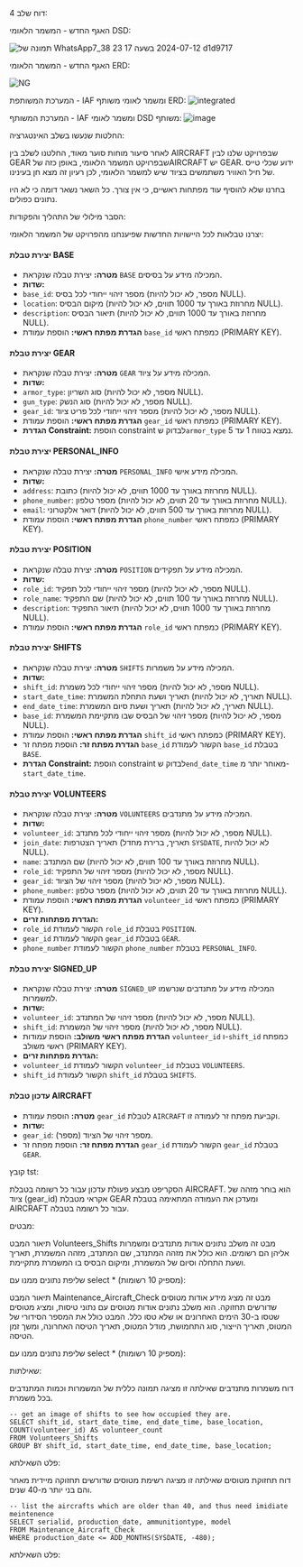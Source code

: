 דוח שלב 4:

האגף החדש - המשמר הלאומי DSD:

![תמונה של WhatsApp‏ 2024-07-12 בשעה 17 23 38_7d1d9717](https://github.com/user-attachments/assets/fca0072d-ec4d-419e-898c-d8640cc5a70a)


האגף החדש - המשמר הלאומי ERD:

![NG](https://github.com/user-attachments/assets/e8da43e0-306b-412c-bd4b-fcd2604df410)


המערכת המשותפת - IAF ומשמר לאומי משותף ERD:
![integrated](https://github.com/user-attachments/assets/ecfec15d-3d99-4b30-a33f-65067dddba78)


המערכת המשותף - IAF ומשמר לאומי DSD משותף:
![image](https://github.com/user-attachments/assets/4d106127-d320-4cda-977c-593c68f9b68f)


 החלטות שנעשו בשלב האינטגרציה:

לאחר סיעור מוחות סוער מאוד, החלטנו לשלב בין AIRCRAFT שבפרויקט שלנו לבין GEAR שבפרויקט המשמר הלאומי, באופן כזה שלAIRCRAFT יש GEAR. ידוע שכלי טייס של חיל האוויר משתמשים בציוד שיש למשמר הלאומי, לכן רעיון זה מצא חן בעינינו.

בחרנו שלא להוסיף עוד מפתחות ראשיים, כי אין צורך. כל השאר נשאר דומה כי לא היו נתונים כפולים.



הסבר מילולי של התהליך והפקודות:

יצרנו טבלאות לכל היישויות החדשות שפיענחנו מהפרויקט של המשמר הלאומי:

#### יצירת טבלת BASE
- **מטרה:** יצירת טבלה שנקראת `BASE` המכילה מידע על בסיסים.
- **שדות:**
- `base_id`: מספר זיהוי ייחודי לכל בסיס (מספר, לא יכול להיות NULL).
- `location`: מיקום הבסיס (מחרוזת באורך עד 1000 תווים, לא יכול להיות NULL).
- `description`: תיאור הבסיס (מחרוזת באורך עד 1000 תווים, לא יכול להיות NULL).
- **הגדרת מפתח ראשי:** הוספת עמודת `base_id` כמפתח ראשי (PRIMARY KEY).

#### יצירת טבלת GEAR
- **מטרה:** יצירת טבלה שנקראת `GEAR` המכילה מידע על ציוד.
- **שדות:**
- `armor_type`: סוג השריון (מספר, לא יכול להיות NULL).
- `gun_type`: סוג הנשק (מספר, לא יכול להיות NULL).
- `gear_id`: מספר זיהוי ייחודי לכל פריט ציוד (מספר, לא יכול להיות NULL).
- **הגדרת מפתח ראשי:** הוספת עמודת `gear_id` כמפתח ראשי (PRIMARY KEY).
- **הגדרת Constraint:** הוספת constraint לבדוק ש`armor_type` נמצא בטווח 1 עד 5.

#### יצירת טבלת PERSONAL_INFO
- **מטרה:** יצירת טבלה שנקראת `PERSONAL_INFO` המכילה מידע אישי.
- **שדות:**
- `address`: כתובת (מחרוזת באורך עד 1000 תווים, לא יכול להיות NULL).
- `phone_number`: מספר טלפון (מחרוזת באורך עד 20 תווים, לא יכול להיות NULL).
- `email`: דואר אלקטרוני (מחרוזת באורך עד 500 תווים, לא יכול להיות NULL).
- **הגדרת מפתח ראשי:** הוספת עמודת `phone_number` כמפתח ראשי (PRIMARY KEY).

#### יצירת טבלת POSITION
- **מטרה:** יצירת טבלה שנקראת `POSITION` המכילה מידע על תפקידים.
- **שדות:**
- `role_id`: מספר זיהוי ייחודי לכל תפקיד (מספר, לא יכול להיות NULL).
- `role_name`: שם התפקיד (מחרוזת באורך עד 100 תווים, לא יכול להיות NULL).
- `description`: תיאור התפקיד (מחרוזת באורך עד 1000 תווים, לא יכול להיות NULL).
- **הגדרת מפתח ראשי:** הוספת עמודת `role_id` כמפתח ראשי (PRIMARY KEY).

#### יצירת טבלת SHIFTS
- **מטרה:** יצירת טבלה שנקראת `SHIFTS` המכילה מידע על משמרות.
- **שדות:**
- `shift_id`: מספר זיהוי ייחודי לכל משמרת (מספר, לא יכול להיות NULL).
- `start_date_time`: תאריך ושעת התחלת המשמרת (תאריך, לא יכול להיות NULL).
- `end_date_time`: תאריך ושעת סיום המשמרת (תאריך, לא יכול להיות NULL).
- `base_id`: מספר זיהוי של הבסיס שבו מתקיימת המשמרת (מספר, לא יכול להיות NULL).
- **הגדרת מפתח ראשי:** הוספת עמודת `shift_id` כמפתח ראשי (PRIMARY KEY).
- **הגדרת מפתח זר:** הוספת מפתח זר `base_id` הקשור לעמודת `base_id` בטבלת `BASE`.
- **הגדרת Constraint:** הוספת constraint לבדוק ש`end_date_time` מאוחר יותר מ-`start_date_time`.

#### יצירת טבלת VOLUNTEERS
- **מטרה:** יצירת טבלה שנקראת `VOLUNTEERS` המכילה מידע על מתנדבים.
- **שדות:**
- `volunteer_id`: מספר זיהוי ייחודי לכל מתנדב (מספר, לא יכול להיות NULL).
- `join_date`: תאריך הצטרפות (תאריך, ברירת מחדל `SYSDATE`, לא יכול להיות NULL).
- `name`: שם המתנדב (מחרוזת באורך עד 100 תווים, לא יכול להיות NULL).
- `role_id`: מספר זיהוי של התפקיד (מספר, לא יכול להיות NULL).
- `gear_id`: מספר זיהוי של הציוד (מספר, לא יכול להיות NULL).
- `phone_number`: מספר טלפון (מחרוזת באורך עד 20 תווים, לא יכול להיות NULL).
- **הגדרת מפתח ראשי:** הוספת עמודת `volunteer_id` כמפתח ראשי (PRIMARY KEY).
- **הגדרת מפתחות זרים:**
- `role_id` הקשור לעמודת `role_id` בטבלת `POSITION`.
- `gear_id` הקשור לעמודת `gear_id` בטבלת `GEAR`.
- `phone_number` הקשור לעמודת `phone_number` בטבלת `PERSONAL_INFO`.

#### יצירת טבלת SIGNED_UP
- **מטרה:** יצירת טבלה שנקראת `SIGNED_UP` המכילה מידע על מתנדבים שנרשמו למשמרות.
- **שדות:**
- `volunteer_id`: מספר זיהוי של המתנדב (מספר, לא יכול להיות NULL).
- `shift_id`: מספר זיהוי של המשמרת (מספר, לא יכול להיות NULL).
- **הגדרת מפתח ראשי משולב:** הוספת עמודות `volunteer_id` ו-`shift_id` כמפתח ראשי משולב (PRIMARY KEY).
- **הגדרת מפתחות זרים:**
- `volunteer_id` הקשור לעמודת `volunteer_id` בטבלת `VOLUNTEERS`.
- `shift_id` הקשור לעמודת `shift_id` בטבלת `SHIFTS`.

#### עדכון טבלת AIRCRAFT
- **מטרה:** הוספת עמודת `gear_id` לטבלת `AIRCRAFT` וקביעת מפתח זר לעמודה זו.
- **שדות:**
- `gear_id`: מספר זיהוי של הציוד (מספר).
- **הגדרת מפתח זר:** הוספת מפתח זר `gear_id` הקשור לעמודת `gear_id` בטבלת `GEAR`.



קובץ tst:

הסקריפט מבצע פעולת עדכון עבור כל רשומה בטבלת AIRCRAFT. הוא בוחר מזהה של ציוד (gear_id) אקראי מטבלת GEAR ומעדכן את העמודה המתאימה בטבלת AIRCRAFT עבור כל רשומה בטבלה.



מבטים:

תיאור המבט Volunteers_Shifts
מבט זה משלב נתונים אודות מתנדבים ומשמרות אליהן הם רשומים. הוא כולל את מזהה המתנדב, שם המתנדב, מזהה המשמרת, תאריך ושעת התחלה וסיום של המשמרת, ומיקום הבסיס בו המשמרת מתקיימת.

שליפת נתונים ממנו עם select * (מספיק 10 רשומות):




תיאור המבט Maintenance_Aircraft_Check
מבט זה מציג מידע אודות מטוסים שדורשים תחזוקה. הוא משלב נתונים אודות מטוסים עם נתוני טיסות, ומציג מטוסים שטסו ב-30 הימים האחרונים או שלא טסו כלל. המבט כולל את המספר הסידורי של המטוס, תאריך הייצור, סוג התחמושת, מודל המטוס, תאריך הטיסה האחרונה, ומשך זמן הטיסה.

שליפת נתונים ממנו עם select * (מספיק 10 רשומות):




שאילתות:


דוח משמרות מתנדבים
שאילתה זו מציגה תמונה כללית של המשמרות וכמות המתנדבים בכל משמרת.




```
-- get an image of shifts to see how occupied they are.
SELECT shift_id, start_date_time, end_date_time, base_location, COUNT(volunteer_id) AS volunteer_count
FROM Volunteers_Shifts
GROUP BY shift_id, start_date_time, end_date_time, base_location;
```


פלט השאילתא:




דוח תחזוקת מטוסים
שאילתה זו מציגה רשימת מטוסים שדורשים תחזוקה מיידית מאחר והם בני יותר מ-40 שנים.

```
-- list the aircrafts which are older than 40, and thus need imidiate meintenence
SELECT serialid, production_date, ammunitiontype, model
FROM Maintenance_Aircraft_Check
WHERE production_date <= ADD_MONTHS(SYSDATE, -480);
```

פלט השאילתא:

